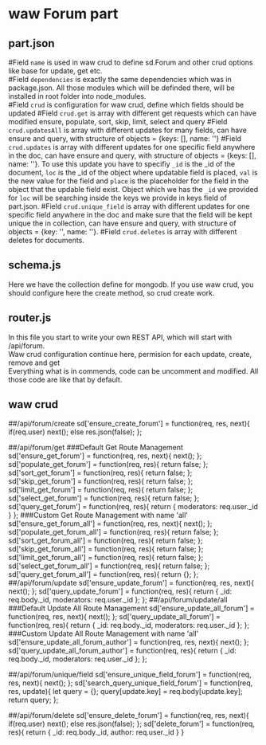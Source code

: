 # waw Forum part

## part.json
#Field `name`
is used in waw crud to define sd.Forum and other crud options like base for update, get etc.<br>
#Field `dependencies`
is exactly the same dependencies which was in package.json. All those modules which will be definded there, will be installed in root folder into node_modules.<br>
#Field `crud` is configuration for waw crud, define which fields should be updated
#Field `crud.get`
is array with different get requests which can have modified ensure, populate, sort, skip, limit, select and query
#Field `crud.updatesAll`
is array with different updates for many fields, can have ensure and query, with structure of objects = {keys: [], name: ''}
#Field `crud.updates`
is array with different updates for one specific field anywhere in the doc, can have ensure and query, with structure of objects = {keys: [], name: ''}. To use this update you have to specifiy `_id` is the _id of the document, `loc` is the _id of the object where updatable field is placed, `val` is the new value for the field and `place` is the placeholder for the field in the object that the updable field exist. Object which we has the `_id` we provided for `loc` will be searching inside the keys we provide in keys field of part.json.
#Field `crud.unique_field`
is array with different updates for one specific field anywhere in the doc and make sure that the field will be kept unique the in collection, can have ensure and query, with structure of objects = {key: '', name: ''}.
#Field `crud.deletes`
is array with different deletes for documents.

## schema.js
Here we have the collection define for mongodb. If you use waw crud, you should configure here the create method, so crud create work.

## router.js
In this file you start to write your own REST API, which will start with /api/forum.<br>
Waw crud configuration continue here, permision for each update, create, remove and get<br>
Everything what is in commends, code can be uncomment and modified. All those code are like that by default.

## waw crud
##/api/forum/create
sd['ensure_create_forum'] = function(req, res, next){
	if(req.user) next();
	else res.json(false);
};

##/api/forum/get
###Default Get Route Management
sd['ensure_get_forum'] = function(req, res, next){
	next();
};
sd['populate_get_forum'] = function(req, res){
	return false;
};
sd['sort_get_forum'] = function(req, res){
	return false;
};
sd['skip_get_forum'] = function(req, res){
	return false;
};
sd['limit_get_forum'] = function(req, res){
	return false;
};
sd['select_get_forum'] = function(req, res){
	return false;
};
sd['query_get_forum'] = function(req, res){
	return {
		moderators: req.user._id
	}
};
###Custom Get Route Management with name 'all'
sd['ensure_get_forum_all'] = function(req, res, next){
	next();
};
sd['populate_get_forum_all'] = function(req, res){
	return false;
};
sd['sort_get_forum_all'] = function(req, res){
	return false;
};
sd['skip_get_forum_all'] = function(req, res){
	return false;
};
sd['limit_get_forum_all'] = function(req, res){
	return false;
};
sd['select_get_forum_all'] = function(req, res){
	return false;
};
sd['query_get_forum_all'] = function(req, res){
	return {};
};
##/api/forum/update
sd['ensure_update_forum'] = function(req, res, next){
	next();
};
sd['query_update_forum'] = function(req, res){
	return {
		_id: req.body._id,
		moderators: req.user._id
	};
};
##/api/forum/update/all
###Default Update All Route Management
sd['ensure_update_all_forum'] = function(req, res, next){
	next();
};
sd['query_update_all_forum'] = function(req, res){
	return {
		_id: req.body._id,
		moderators: req.user._id
	};
};
###Custom Update All Route Management with name 'all'
sd['ensure_update_all_forum_author'] = function(req, res, next){
	next();
};
sd['query_update_all_forum_author'] = function(req, res){
	return {
		_id: req.body._id,
		moderators: req.user._id
	};
};

##/api/forum/unique/field
sd['ensure_unique_field_forum'] = function(req, res, next){
	next();
};
sd['search_query_unique_field_forum'] = function(req, res, update){
	let query = {};
	query[update.key] = req.body[update.key];
	return query;
};

##/api/forum/delete
sd['ensure_delete_forum'] = function(req, res, next){
	if(req.user) next();
	else res.json(false);
};
sd['delete_forum'] = function(req, res){
	return {
		_id: req.body._id,
		author: req.user._id
	}
}